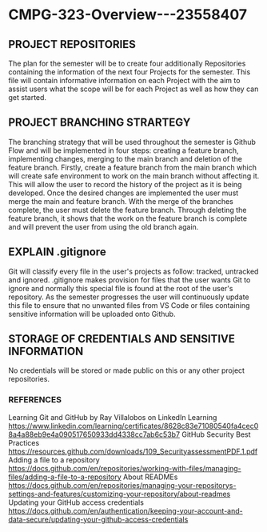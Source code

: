 # CMPG-323-Overview---23558407

## PROJECT REPOSITORIES
The plan for the semester will be to create four additionally  Repositories containing the information of the next four Projects for the semester.  This file will contain informative information on each Project with the aim to assist users what the scope will be for each  Project as well as how they can get started.

## PROJECT BRANCHING STRARTEGY
The branching strategy that will be used throughout the semester is Github Flow and will be implemented in four steps: creating a feature branch, implementing changes, merging to the main branch and deletion of the feature branch.
Firstly, create a feature branch from the main branch which will create safe environment to work on the main branch without affecting it. This will allow the user to record the history of the project as it is being developed.  Once the desired changes are implemented the user must merge the main and feature branch.  With the merge of the branches complete, the user must delete the feature branch.  Through deleting the feature branch, it shows that the work on the feature branch is complete and will prevent the user from using the old branch again. 

## EXPLAIN .gitignore
Git will classify every file in the user's projects as follow: tracked, untracked and ignored. .gitignore makes provision  for files that the user wants Git to ignore and normally this special file is found at the root of the user's repository. As the semester progresses the user will continuously update this file to ensure that no unwanted files from VS Code or files containing sensitive information will be uploaded onto Github.
 
## STORAGE OF CREDENTIALS AND SENSITIVE INFORMATION
No credentials will be stored or made public on this or any other project repositories.

### REFERENCES
Learning Git and GitHub by Ray Villalobos on LinkedIn Learning
https://www.linkedin.com/learning/certificates/8628c83e71080540fa4cec08a4a88eb9e4a090517650933dd4338cc7ab6c53b7
GitHub Security Best Practices
https://resources.github.com/downloads/109_SecurityassessmentPDF.1.pdf
Adding a file to a repository 
https://docs.github.com/en/repositories/working-with-files/managing-files/adding-a-file-to-a-repository
About READMEs
https://docs.github.com/en/repositories/managing-your-repositorys-settings-and-features/customizing-your-repository/about-readmes
Updating your GitHub access credentials
https://docs.github.com/en/authentication/keeping-your-account-and-data-secure/updating-your-github-access-credentials
